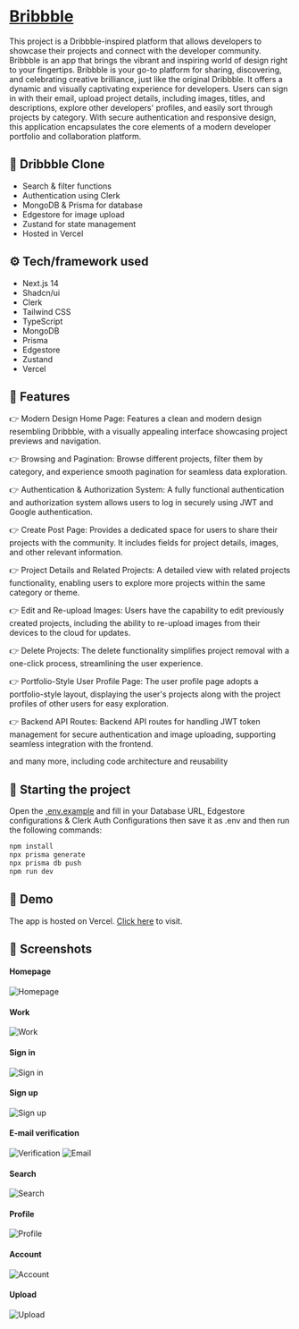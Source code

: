 # [Bribbble](https://dribbble-clone-black.vercel.app/)

This project is a Dribbble-inspired platform that allows developers to showcase their projects and connect with the developer community. Bribbble is an app that brings the vibrant and inspiring world of design right to your fingertips. Bribbble is your go-to platform for sharing, discovering, and celebrating creative brilliance, just like the original Dribbble. It offers a dynamic and visually captivating experience for developers. Users can sign in with their email, upload project details, including images, titles, and descriptions, explore other developers' profiles, and easily sort through projects by category. With secure authentication and responsive design, this application encapsulates the core elements of a modern developer portfolio and collaboration platform.

## 🤖 Dribbble Clone

- Search & filter functions
- Authentication using Clerk
- MongoDB & Prisma for database
- Edgestore for image upload
- Zustand for state management
- Hosted in Vercel

## ⚙️ Tech/framework used

- Next.js 14
- Shadcn/ui
- Clerk
- Tailwind CSS
- TypeScript
- MongoDB
- Prisma
- Edgestore
- Zustand
- Vercel

## 🔋 Features

👉 Modern Design Home Page: Features a clean and modern design resembling Dribbble, with a visually appealing interface showcasing project previews and navigation.

👉 Browsing and Pagination: Browse different projects, filter them by category, and experience smooth pagination for seamless data exploration.

👉 Authentication & Authorization System: A fully functional authentication and authorization system allows users to log in securely using JWT and Google authentication.

👉 Create Post Page: Provides a dedicated space for users to share their projects with the community. It includes fields for project details, images, and other relevant information.

👉 Project Details and Related Projects: A detailed view with related projects functionality, enabling users to explore more projects within the same category or theme.

👉 Edit and Re-upload Images: Users have the capability to edit previously created projects, including the ability to re-upload images from their devices to the cloud for updates.

👉 Delete Projects: The delete functionality simplifies project removal with a one-click process, streamlining the user experience.

👉 Portfolio-Style User Profile Page: The user profile page adopts a portfolio-style layout, displaying the user's projects along with the project profiles of other users for easy exploration.

👉 Backend API Routes: Backend API routes for handling JWT token management for secure authentication and image uploading, supporting seamless integration with the frontend.

and many more, including code architecture and reusability

## 🤸 Starting the project

Open the [.env.example](/.env.example) and fill in your Database URL, Edgestore configurations & Clerk Auth Configurations then save it as .env and then run the following commands:

```bash
npm install
npx prisma generate
npx prisma db push
npm run dev
```

## 🚀 Demo

The app is hosted on Vercel. [Click here](https://dribbble-clone-black.vercel.app/) to visit.

## 📸 Screenshots

#### Homepage

![Homepage](/screenshots/screenshot-1.png)

#### Work

![Work](/screenshots/screenshot-2.png)

#### Sign in

![Sign in](/screenshots/screenshot-3.png)

#### Sign up

![Sign up](/screenshots/screenshot-4.png)

#### E-mail verification

![Verification](/screenshots/screenshot-9.png)
![Email](/screenshots/screenshot-8.png)

#### Search

![Search](/screenshots/screenshot-5.png)

#### Profile

![Profile](/screenshots/screenshot-6.png)

#### Account

![Account](/screenshots/screenshot-10.png)

#### Upload

![Upload](/screenshots/screenshot-7.png)
